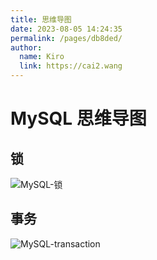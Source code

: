 ```yaml
---
title: 思维导图
date: 2023-08-05 14:24:35
permalink: /pages/db8ded/
author: 
  name: Kiro
  link: https://cai2.wang
---
```

# MySQL 思维导图

## 锁

![MySQL-锁](https://cmty256.github.io/imgs-blog/MySQL/MySQL-锁.9uhj8mebplk.webp)

## 事务

![MySQL-transaction](https://cmty256.github.io/imgs-blog/MySQL/MySQL-transaction.24522ng97c0w.webp)

